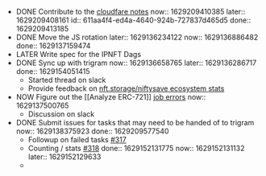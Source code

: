 - DONE Contribute to the [cloudfare notes](https://www.notion.so/protocollabs/Cloudflare-Notes-b52ec005b7244214b5a468e9a77a8335)
  now:: 1629209410385
  later:: 1629209408161
  id:: 611aa4f4-ed4a-4640-924b-727837d465d5
  done:: 1629209413185
- DONE Move the JS rotation
  later:: 1629136234122
  now:: 1629136886482
  done:: 1629137159474
- LATER Write spec for the IPNFT Dags
- DONE Sync up with trigram
  now:: 1629136658765
  later:: 1629136286717
  done:: 1629154051415
	- Started thread on slack
	- Provide feedback on [nft.storage/niftysave ecosystem stats](https://www.notion.so/protocollabs/nft-storage-niftysave-ecosystem-stats-fbc41f14ab3f4afdbe24dd8e330ceaba#5512fe25afa6476dbab54ed18002ac93)
- NOW Figure out the [[Analyze ERC-721]] [job errors](https://github.com/ipfs-shipyard/nft.storage/issues/316)
  now:: 1629137500765
	- Discussion on slack
- DONE Submit issues for tasks that may need to be handed of to trigram
  now:: 1629138375923
  done:: 1629209577540
	- Followup on failed tasks [#317](https://github.com/ipfs-shipyard/nft.storage/issues/317)
	- Counting / stats [#318](https://github.com/ipfs-shipyard/nft.storage/issues/318)
	  done:: 1629152131775
	  now:: 1629152131132
	  later:: 1629152129633
	-